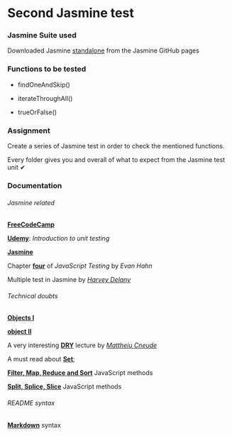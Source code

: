 # Second Jasmine test

### Jasmine Suite used

Downloaded Jasmine [standalone](https://github.com/jasmine/jasmine/releases) from the Jasmine GitHub pages

### Functions to be tested

  * findOneAndSkip()

  * iterateThroughAll()

  * trueOrFalse()

### Assignment

Create a series of Jasmine test in order to check the mentioned functions.

Every folder gives you and overall of what to expect from the Jasmine test unit  ✔

### Documentation

###### Jasmine related
[**FreeCodeCamp**](https://www.freecodecamp.org/news/jasmine-unit-testing-tutorial-4e757c2cbf42/)

[**Udemy**](https://www.udemy.com/course/refactoru-intro-unit-test/?src=sac&kw=introduction+to+unit+tes): *Introduction to unit testing*

[**Jasmine**](https://jasmine.github.io/tutorials/your_first_suite)

Chapter [**four**](https://www.oreilly.com/library/view/javascript-testing-with/9781449356729/ch04.html) of *JavaScript Testing* by *Evan Hahn*

Multiple test in Jasmine by [*Harvey Delany*](https://blog.harveydelaney.com/running-multiple-test-cases-in-jasmine/)

###### Technical doubts

[**Objects I**](https://www.digitalocean.com/community/tutorials/understanding-objects-in-javascript)

[**object II**](https://www.digitalocean.com/community/tutorials/how-to-use-object-methods-in-javascript)

A very interesting [**DRY**](https://thevaluable.dev/dry-principle-cost-benefit-example/) lecture by [*Mattheiu Cneude*](https://thevaluable.dev/page/about/)

A must read about [**Set**](https://developer.mozilla.org/en-US/docs/Web/JavaScript/Reference/Global_Objects/Set);

[**Filter, Map, Reduce and Sort**](https://dev.to/lberge17/js-array-methods-filter-map-reduce-and-sort-2gcn) JavaScript methods

[**Split, Splice, Slice**](https://medium.com/@jeanpan/javascript-splice-slice-split-745b1c1c05d2) JavaScript methods

###### README syntax

[**Markdown**](https://www.markdownguide.org/extended-syntax/) syntax

